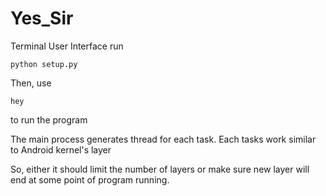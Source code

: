 # Yes_Sir
Terminal User Interface
run

`python setup.py`

Then, use

`hey`

to run the program

The main process generates thread for each task.
Each tasks work similar to Android kernel's layer

So, either it should limit the number of layers or make sure new layer will end at some point of program running.
